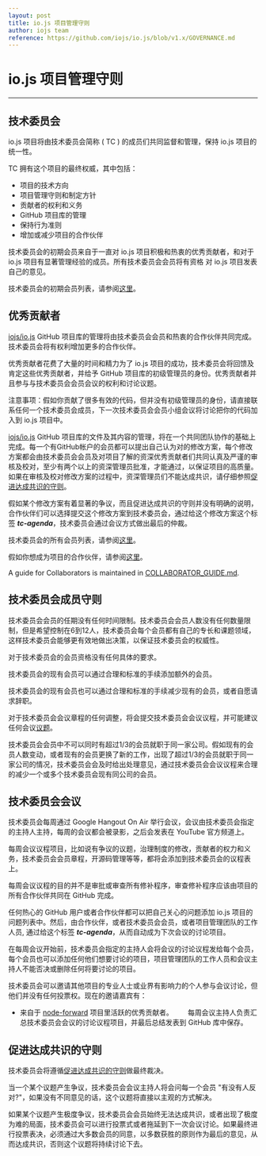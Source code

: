 ```yaml
---
layout: post
title: io.js 项目管理守则
author: iojs team
reference: https://github.com/iojs/io.js/blob/v1.x/GOVERNANCE.md
---
```


# io.js 项目管理守则
-------

## 技术委员会

io.js 项目将由技术委员会简称 ( TC ) 的成员们共同监督和管理，保持 io.js 项目的统一性。

TC 拥有这个项目的最终权威，其中包括：

* 项目的技术方向
* 项目管理守则和制定方针
* 贡献者的权利和义务
* GitHub 项目库的管理
* 保持行为准则
* 增加或减少项目的合作伙伴

技术委员会的初期会员来自于一直对 io.js 项目积极和热衷的优秀贡献者，和对于 io.js 项目有显著管理经验的成员。所有技术委员会会员将有资格
对 io.js 项目发表自己的意见。

技术委员会的初期会员列表，请参阅[这里](https://github.com/iojs/io.js/blob/v1.x/README.md#current-project-team-members)。

## 优秀贡献者

[iojs/io.js](https://github.com/iojs/io.js) GitHub 项目库的管理将由技术委员会会员和热衷的合作伙伴共同完成。技术委员会将有权利增加更多的合作伙伴。

优秀贡献者花费了大量的时间和精力为了 io.js 项目的成功，技术委员会将回馈及肯定这些优秀贡献者，并给予 GitHub 项目库的初级管理员的身份。优秀贡献者并且参与与技术委员会会员会议的权利和讨论议题。

注意事项：假如你贡献了很多有效的代码，但并没有初级管理员的身份，请直接联系任何一个技术委员会成员，下一次技术委员会会员小组会议将讨论把你的代码加入到 io.js 项目中。

[iojs/io.js](https://github.com/iojs/io.js) GitHub 项目库的文件及其内容的管理，将在一个共同团队协作的基础上完成。每一个有GitHub帐户的会员都可以提出自己认为对的修改方案，每个修改方案都会由技术委员会会员及对项目了解的资深优秀贡献者们共同认真及严谨的审核及校对，至少有两个以上的资深管理员批准，才能通过，以保证项目的高质量。如果在审核及校对修改方案的过程中，资深管理员们不能达成共识，请仔细参照[促进达成共识的守则](./促进达成共识的守则)。

假如某个修改方案有着显著的争议，而且促进达成共识的守则并没有明确的说明，合作伙伴们可以选择提交这个修改方案到技术委员会，通过给这个修改方案这个标签 ***tc-agenda***，技术委员会通过会议方式做出最后的仲裁。

技术委员会的所有会员列表，请参阅[这里](https://github.com/iojs/io.js/blob/v1.x/README.md#current-project-team-members)。

假如你想成为项目的合作伙伴，请参阅[这里](https://github.com/iojs/io.js/blob/v1.x/README.md#current-project-team-members)。

A guide for Collaborators is maintained in
[COLLABORATOR_GUIDE.md](https://github.com/iojs/io.js/blob/v1.x/COLLABORATOR_GUIDE.md).

## 技术委员会成员守则

技术委员会会员的任期没有任何时间限制。技术委员会会员人数没有任何数量限制，但是希望控制在6到12人，技术委员会每个会员都有自己的专长和课题领域，这样技术委员会能够更有效地做出决策，以保证技术委员会的权威性。

对于技术委员会的会员资格没有任何具体的要求。

技术委员会的现有会员可以通过合理和标准的手续添加额外的会员。

技术委员会的现有会员也可以通过合理和标准的手续减少现有的会员，或者自愿请求辞职。

对于技术委员会会议章程的任何调整，将会提交技术委员会会议议程，并可能建议任何会议[议题](./技术委员会小组会议)。

技术委员会会员中不可以同时有超过1/3的会员就职于同一家公司。假如现有的会员人数变动，或者现有的会员更换了新的工作，出现了超过1/3的会员就职于同一家公司的情况，技术委员会会及时给出处理意见，通过技术委员会会议议程来合理的减少一个或多个技术委员会现有同公司的会员。

## 技术委员会会议

技术委员会每周通过 Google Hangout On Air 举行会议，会议由技术委员会指定的主持人主持，每周的会议都会被录影，之后会发表在 YouTube 官方频道上。

每周会议议程项目，比如说有争议的议题，治理制度的修改，贡献者的权力和义务，技术委员会会员章程，开源码管理等等，都将会添加到技术委员会的议程表上。

每周会议议程的目的并不是审批或审查所有修补程序，审查修补程序应该由项目的所有合作伙伴共同在 GitHub 完成。

任何热心的 GitHub 用户或者合作伙伴都可以把自己关心的问题添加 io.js 项目的问题列表中。然后，由合作伙伴，或者技术委员会会员，或者项目管理团队的工作人员, 通过给这个标签 ***tc-agenda***，从而自动成为下次会议的讨论项目。

在每周会议开始前，技术委员会指定的主持人会将会议的讨论议程发给每个会员，每个会员也可以添加任何他们想要讨论的项目，项目管理团队的工作人员和会议主持人不能否决或删除任何将要讨论的项目。

技术委员会可以邀请其他项目的专业人士或业界有影响力的个人参与会议讨论，但他们并没有任何投票权。现在的邀请嘉宾有：

* 来自于 [node-forward](https://github.com/node-forward/build) 项目里活跃的优秀贡献者。
  　
每周会议主持人负责汇总技术委员会会议的讨论议程项目，并最后总结发表到 GitHub 库中保存。

## 促进达成共识的守则

技术委员会将遵循[促进达成共识的守则](http://en.wikipedia.org/wiki/Consensus-seeking_decision-making)做最终裁决。

当一个某个议题产生争议，技术委员会会议主持人将会问每一个会员 "有没有人反对?"，如果没有不同意见的话，这个议题将直接以主观的方式解决。

如果某个议题产生极度争议，技术委员会会员始终无法达成共识，或者出现了极度为难的局面，技术委员会可以进行投票式或者拖延到下一次会议讨论。如果最终进行投票表决，必须通过大多数会员的同意，以多数获胜的原则作为最后的意见，从而达成共识，否则这个议题将持续讨论下去。
